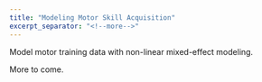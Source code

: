 ```yaml
---
title: "Modeling Motor Skill Acquisition"
excerpt_separator: "<!--more-->"
---
```


Model motor training data with non-linear mixed-effect modeling.

<!--more-->
More to come.